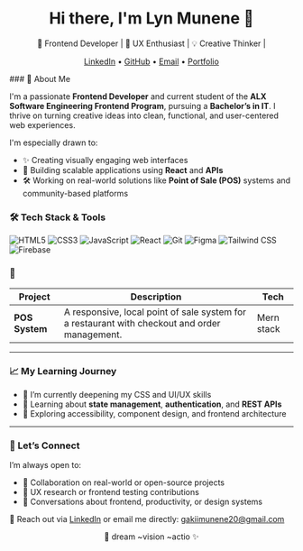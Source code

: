 
<h1 align="center">Hi there, I'm Lyn Munene 👋</h1>
<p align="center">
  🌱 Frontend Developer | 🎨 UX Enthusiast | 💡 Creative Thinker |
</p>

<p align="center">
  <a href="https://www.linkedin.com/in/lyn-munene/" target="_blank">LinkedIn</a> • 
  <a href="https://github.com/lynmunene">GitHub</a> • 
  <a href="mailto: gakiimunene20@gmail.com">Email</a> • 
  <a href="https://lynmunene.wordpress.com/">Portfolio</a> 
</p>
### 💬 About Me

I'm a passionate **Frontend Developer** and current student of the **ALX Software Engineering Frontend Program**, pursuing a **Bachelor’s in IT**. I thrive on turning creative ideas into clean, functional, and user-centered web experiences. 

I'm especially drawn to:
- ✨ Creating visually engaging web interfaces
- 🔌 Building scalable applications using **React** and **APIs**
- 🛠️ Working on real-world solutions like **Point of Sale (POS)** systems and community-based platforms


### 🛠 Tech Stack & Tools

![HTML5](https://img.shields.io/badge/-HTML5-E34F26?logo=html5&logoColor=white)
![CSS3](https://img.shields.io/badge/-CSS3-1572B6?logo=css3&logoColor=white)
![JavaScript](https://img.shields.io/badge/-JavaScript-F7DF1E?logo=javascript&logoColor=black)
![React](https://img.shields.io/badge/-React-61DAFB?logo=react&logoColor=black)
![Git](https://img.shields.io/badge/-Git-F05032?logo=git&logoColor=white)
![Figma](https://img.shields.io/badge/-Figma-F24E1E?logo=figma&logoColor=white)
![Tailwind CSS](https://img.shields.io/badge/-TailwindCSS-38B2AC?logo=tailwind-css&logoColor=white)
![Firebase](https://img.shields.io/badge/-Firebase-FFCA28?logo=firebase&logoColor=black)




### 🚀 

| Project | Description | Tech |
|--------|-------------|------|
| **POS System** | A responsive, local point of sale system for a restaurant with checkout and order management. | Mern stack

---

<!-- GROWTH SECTION -->
### 📈 My Learning Journey

- 🔭 I’m currently deepening my CSS and UI/UX skills
- 🧠 Learning about **state management**, **authentication**, and **REST APIs**
- 🌱 Exploring accessibility, component design, and frontend architecture

---

### 🤝 Let’s Connect

I’m always open to:
- 💼 Collaboration on real-world or open-source projects
- 🧪 UX research or frontend testing contributions
- 💬 Conversations about frontend, productivity, or design systems

📩 Reach out via [LinkedIn](https://www.linkedin.com/in/lyn-munene/) or email me directly: gakiimunene20@gmail.com


<p align="center">💖 dream ~vision ~actio  ✨</p>





